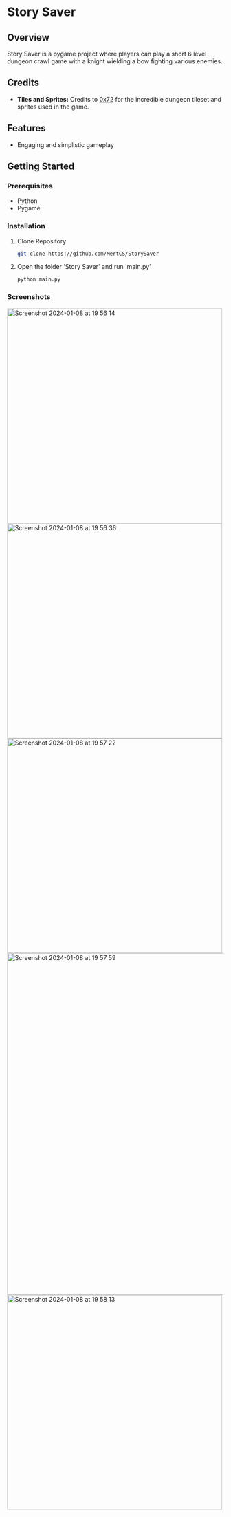 # Story Saver

## Overview

Story Saver is a pygame project where players can play a short 6 level dungeon crawl game with a knight wielding a bow fighting various enemies.

## Credits

- **Tiles and Sprites:** Credits to [0x72](https://0x72.itch.io/dungeontileset-ii) for the incredible dungeon tileset and sprites used in the game.

## Features

- Engaging and simplistic gameplay

## Getting Started

### Prerequisites

- Python
- Pygame

### Installation

1. Clone Repository
   ```bash
   git clone https://github.com/MertCS/StorySaver

2. Open the folder 'Story Saver' and run 'main.py'
   ```bash
   python main.py

### Screenshots
<img width="500" alt="Screenshot 2024-01-08 at 19 56 14" src="https://github.com/MertCS/StorySaver/assets/91367755/d3a0dd70-de65-4d7b-beef-491f5b3908f4">
<img width="500" alt="Screenshot 2024-01-08 at 19 56 36" src="https://github.com/MertCS/StorySaver/assets/91367755/1ebbe73e-36c8-4521-8d5d-9ec89508613d">
<img width="500" alt="Screenshot 2024-01-08 at 19 57 22" src="https://github.com/MertCS/StorySaver/assets/91367755/c4e6bead-6a51-418a-9b10-072d7d6ae7a3">
<img width="795" alt="Screenshot 2024-01-08 at 19 57 59" src="https://github.com/MertCS/StorySaver/assets/91367755/18603165-5e79-4ebf-93d5-cd3ac7dfdbf6">
<img width="500" alt="Screenshot 2024-01-08 at 19 58 13" src="https://github.com/MertCS/StorySaver/assets/91367755/c0c8e4bb-321c-4ec6-87d9-2e9c331fca4a">




